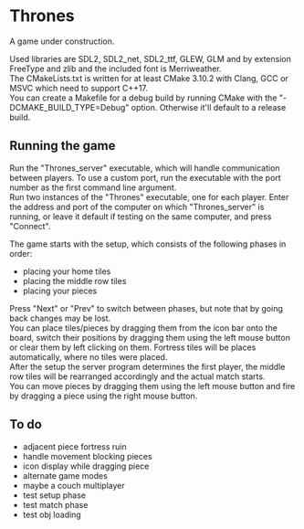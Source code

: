 # Thrones
A game under construction.  

Used libraries are SDL2, SDL2_net, SDL2_ttf, GLEW, GLM and by extension FreeType and zlib and the included font is Merriweather.  
The CMakeLists.txt is written for at least CMake 3.10.2 with Clang, GCC or MSVC which need to support C++17.  
You can create a Makefile for a debug build by running CMake with the "-DCMAKE_BUILD_TYPE=Debug" option. Otherwise it'll default to a release build.  

## Running the game
Run the "Thrones_server" executable, which will handle communication between players. To use a custom port, run the executable with the port number as the first command line argument.  
Run two instances of the "Thrones" executable, one for each player. Enter the address and port of the computer on which "Thrones_server" is running, or leave it default if testing on the same computer, and press "Connect".  

The game starts with the setup, which consists of the following phases in order:  
- placing your home tiles  
- placing the middle row tiles  
- placing your pieces  

Press "Next" or "Prev" to switch between phases, but note that by going back changes may be lost.  
You can place tiles/pieces by dragging them from the icon bar onto the board, switch their positions by dragging them using the left mouse button or clear them by left clicking on them. Fortress tiles will be places automatically, where no tiles were placed.  
After the setup the server program determines the first player, the middle row tiles will be rearranged accordingly and the actual match starts.  
You can move pieces by dragging them using the left mouse button and fire by dragging a piece using the right mouse button.  

## To do
- adjacent piece fortress ruin  
- handle movement blocking pieces  
- icon display while dragging piece  
- alternate game modes  
- maybe a couch multiplayer  
- test setup phase  
- test match phase  
- test obj loading  
